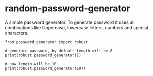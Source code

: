 # random-password-generator
A simple password generator.
To generate password it uses all combinations like Uppercase, lowercase letters, numbers and special characters.

    from password_generator import robust

    # generate password, by default length will be 8
    print(robust.password_generator())

    # now length will be 10
    print(robust.password_generator(10))
